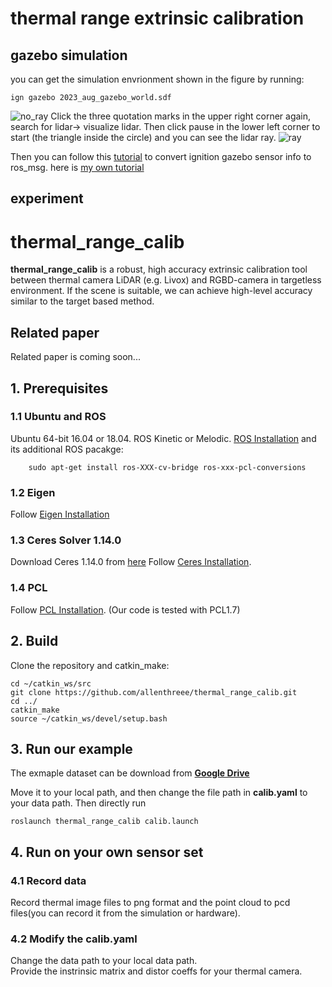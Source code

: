 # thermal range extrinsic calibration

## gazebo simulation

you can get the simulation envrionment shown in the figure by running:

```ign gazebo 2023_aug_gazebo_world.sdf ```

![no_ray](https://github.com/allenthreee/thermal_extrinsic/blob/main/gazebo_simulation/extrinsic.png)
Click the three quotation marks in the upper right corner again, search for lidar-> visualize lidar.
Then click pause in the lower left corner to start (the triangle inside the circle) and you can see the lidar ray.
![ray](https://github.com/allenthreee/thermal_extrinsic/blob/main/gazebo_simulation/extrinsic2.png)

Then you can follow this [tutorial](https://gazebosim.org/docs/citadel/ros_integration) to convert ignition gazebo sensor info to ros_msg.
here is [my own tutorial](https://zhuanlan.zhihu.com/p/657387526)

## experiment
# thermal_range_calib
**thermal_range_calib** is a robust, high accuracy extrinsic calibration tool between thermal camera LiDAR (e.g. Livox) and RGBD-camera in targetless environment. If the scene is suitable, we can achieve high-level accuracy similar to the target based method.


## Related paper
Related paper is coming soon...


## 1. Prerequisites
### 1.1 **Ubuntu** and **ROS**
Ubuntu 64-bit 16.04 or 18.04.
ROS Kinetic or Melodic. [ROS Installation](http://wiki.ros.org/ROS/Installation) and its additional ROS pacakge:

```
    sudo apt-get install ros-XXX-cv-bridge ros-xxx-pcl-conversions
```

### 1.2 **Eigen**
Follow [Eigen Installation](http://eigen.tuxfamily.org/index.php?title=Main_Page)

### 1.3 **Ceres Solver 1.14.0**
Download Ceres 1.14.0 from [here](https://github.com/ceres-solver/ceres-solver/releases/tag/1.14.0)
Follow [Ceres Installation](http://ceres-solver.org/installation.html).

### 1.4 **PCL**
Follow [PCL Installation](http://www.pointclouds.org/downloads/linux.html). (Our code is tested with PCL1.7)

## 2. Build
Clone the repository and catkin_make:

```
cd ~/catkin_ws/src
git clone https://github.com/allenthreee/thermal_range_calib.git
cd ../
catkin_make
source ~/catkin_ws/devel/setup.bash
```

## 3. Run our example
The exmaple dataset can be download from [**Google Drive**](https://drive.google.com/drive/folders/1S8CchMg3BzNgnnZs7KR-XiLEV5juh_SD)

Move it to your local path, and then change the file path in **calib.yaml** to your data path. Then directly run
```
roslaunch thermal_range_calib calib.launch
```

## 4. Run on your own sensor set
### 4.1 Record data
Record thermal image files to png format and the point cloud to pcd files(you can record it from the simulation or hardware).
### 4.2 Modify the **calib.yaml**
Change the data path to your local data path.  
Provide the instrinsic matrix and distor coeffs for your thermal camera.


